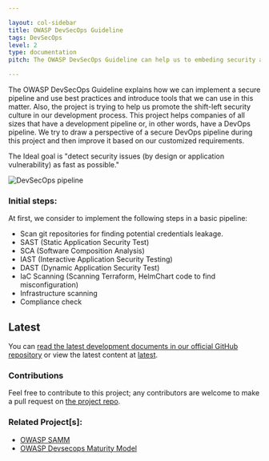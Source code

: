 ```yaml
---

layout: col-sidebar
title: OWASP DevSecOps Guideline
tags: DevSecOps
level: 2
type: documentation
pitch: The OWASP DevSecOps Guideline can help us to embeding security as a part of pipeline.

---
```


The OWASP DevSecOps Guideline explains how we can implement a secure pipeline and use best practices and introduce tools that we can use in this matter. Also, the project is trying to help us promote the shift-left security culture in our development process.
This project helps companies of all sizes that have a development pipeline or, in other words, have a DevOps pipeline. We try to draw a perspective of a secure DevOps pipeline during this project and then improve it based on our customized requirements.

The Ideal goal is "detect security issues (by design or application vulnerability) as fast as possible."

![DevSecOps pipeline](/assets/images/DevSecOps-pipeline.png)

### Initial steps:
At first, we consider to implement the following steps in a basic pipeline:
* Scan git repositories for finding potential credentials leakage. 
* SAST (Static Application Security Test)
* SCA (Software Composition Analysis)
* IAST (Interactive Application Security Testing)
* DAST (Dynamic Application Security Test)
* IaC Scanning (Scanning Terraform, HelmChart code to find misconfiguration)
* Infrastructure scanning
* Compliance check

## Latest
You can [read the latest development documents in our official GitHub repository](https://github.com/OWASP/DevSecOpsGuideline/tree/master/documents) or view the latest content at [latest](latest/).

### Contributions
Feel free to contribute to this project; any contributors are welcome to make a pull request on [the project repo](https://github.com/OWASP/DevSecOpsGuideline). 

### Related Project[s]:
* [OWASP SAMM](https://owasp.org/www-project-samm/)
* [OWASP Devsecops Maturity Model](https://owasp.org/www-project-devsecops-maturity-model/)

